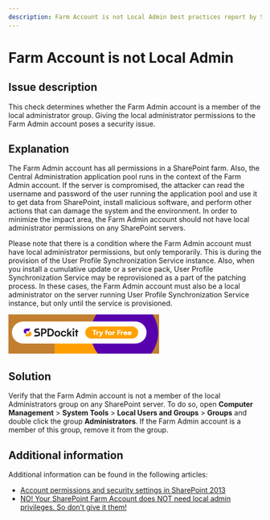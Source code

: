```yaml
---
description: Farm Account is not Local Admin best practices report by SPDocKit determines whether the Farm Admin account is a member of the local administrator group.
---
```


# Farm Account is not Local Admin

## Issue description

This check determines whether the Farm Admin account is a member of the local administrator group. Giving the local administrator permissions to the Farm Admin account poses a security issue.

## Explanation

The Farm Admin account has all permissions in a SharePoint farm. Also, the Central Administration application pool runs in the context of the Farm Admin account. If the server is compromised, the attacker can read the username and password of the user running the application pool and use it to get data from SharePoint, install malicious software, and perform other actions that can damage the system and the environment. In order to minimize the impact area, the Farm Admin account should not have local administrator permissions on any SharePoint servers.

Please note that there is a condition where the Farm Admin account must have local administrator permissions, but only temporarily. This is during the provision of the User Profile Synchronization Service instance. Also, when you install a cumulative update or a service pack, User Profile Synchronization Service may be reprovisioned as a part of the patching process. In these cases, the Farm Admin account must also be a local administrator on the server running User Profile Synchronization Service instance, but only until the service is provisioned.

[![Download SPDocKit](../../../static/img/spdockit-download.png)](http://bit.ly/2US0Zna)

## Solution

Verify that the Farm Admin account is not a member of the local Administrators group on any SharePoint server. To do so, open **Computer Management** &gt; **System Tools** &gt; **Local Users and Groups** &gt; **Groups** and double click the group **Administrators**. If the Farm Admin account is a member of this group, remove it from the group.

## Additional information

Additional information can be found in the following articles:

* [Account permissions and security settings in SharePoint 2013](https://technet.microsoft.com/en-us/library/cc678863.aspx)
* [NO! Your SharePoint Farm Account does NOT need local admin privileges. So don’t give it them!](http://www.harbar.net/archive/2007/06/19/NO-Your-SharePoint-Farm-Account-does-NOT-need-local-admin.aspx)

